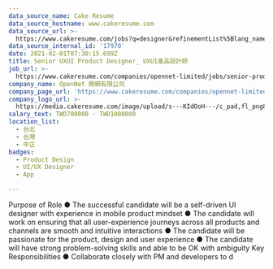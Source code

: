 ```yaml
---
data_source_name: Cake Resume
data_source_hostname: www.cakeresume.com
data_source_url: >-
  https://www.cakeresume.com/jobs?q=designer&refinementList%5Blang_name%5D%5B0%5D=English&refinementList%5Bsalary_type%5D=per_year
data_source_internal_id: '17970'
date: 2021-02-01T07:30:15.699Z
title: Senior UXUI Product Designer_ UXUI產品設計師
job_url: >-
  https://www.cakeresume.com/companies/opennet-limited/jobs/senior-product-designer_-senior-product-designer
company_name: OpenNet 開網有限公司
company_page_url: 'https://www.cakeresume.com/companies/opennet-limited'
company_logo_url: >-
  https://media.cakeresume.com/image/upload/s---KIdOoH---/c_pad,fl_png8,h_200,w_200/v1574663536/bzaybcelyff1kqaqhhmr.png
salary_text: TWD700000 - TWD1000000
location_list:
  - 台北
  - 台灣
  - 中正
badges:
  - Product Design
  - UI/UX Designer
  - App

---
```


Purpose of Role ● The successful candidate will be a self-driven UI designer with experience in mobile product mindset ● The candidate will work on ensuring that all user-experience journeys across all products and channels are smooth and intuitive interactions ● The candidate will be passionate for the product, design and user experience ● The candidate will have strong problem-solving skills and able to be OK with ambiguity Key Responsibilities ● Collaborate closely with PM and developers to d